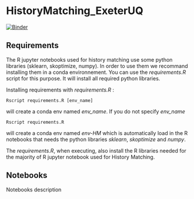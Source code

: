 # HistoryMatching_ExeterUQ

[![Binder](https://mybinder.org/badge_logo.svg)](https://mybinder.org/v2/gh/homerdurand/HistoryMatching_ExeterUQ/HEAD)

## Requirements

The R jupyter notebooks used for history matching use some python libraries (sklearn, skoptimize, numpy). In order to use them we recommand installing them in a conda environnement. You can use the *requirements.R* script for this purpose. It will install all required python libraries.

Installing requirements with *requirements.R* :

```console
Rscript requirements.R [env_name] 
```

will create a conda env named *env_name*. If you do not specify *env_name* 
```console
Rscript requirements.R 
```

will create a conda env named *env-HM* which is automatically load in the R notebooks that needs the python libraries *sklearn*, *skoptimize* and *numpy*. 

The *requirements.R*, when executing, also install the R libraries needed for the majority of R jupyter notebook used for History Matching. 

## Notebooks

Notebooks description
